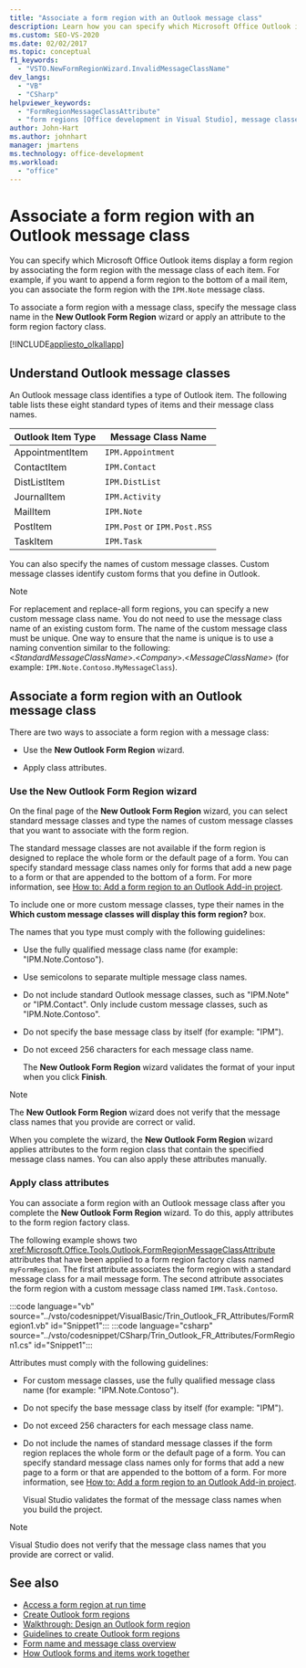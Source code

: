 ```yaml
---
title: "Associate a form region with an Outlook message class"
description: Learn how you can specify which Microsoft Office Outlook items display a form region by associating the form region with the message class of each item.
ms.custom: SEO-VS-2020
ms.date: 02/02/2017
ms.topic: conceptual
f1_keywords:
  - "VSTO.NewFormRegionWizard.InvalidMessageClassName"
dev_langs:
  - "VB"
  - "CSharp"
helpviewer_keywords:
  - "FormRegionMessageClassAttribute"
  - "form regions [Office development in Visual Studio], message classes"
author: John-Hart
ms.author: johnhart
manager: jmartens
ms.technology: office-development
ms.workload:
  - "office"
---
```

# Associate a form region with an Outlook message class
  You can specify which Microsoft Office Outlook items display a form region by associating the form region with the message class of each item. For example, if you want to append a form region to the bottom of a mail item, you can associate the form region with the `IPM.Note` message class.

 To associate a form region with a message class, specify the message class name in the **New Outlook Form Region** wizard or apply an attribute to the form region factory class.

 [!INCLUDE[appliesto_olkallapp](../vsto/includes/appliesto-olkallapp-md.md)]

## Understand Outlook message classes
 An Outlook message class identifies a type of Outlook item. The following table lists these eight standard types of items and their message class names.

|Outlook Item Type|Message Class Name|
|-----------------------|------------------------|
|AppointmentItem|`IPM.Appointment`|
|ContactItem|`IPM.Contact`|
|DistListItem|`IPM.DistList`|
|JournalItem|`IPM.Activity`|
|MailItem|`IPM.Note`|
|PostItem|`IPM.Post` or `IPM.Post.RSS`|
|TaskItem|`IPM.Task`|

 You can also specify the names of custom message classes. Custom message classes identify custom forms that you define in Outlook.

> [!NOTE]
> For replacement and replace-all form regions, you can specify a new custom message class name. You do not need to use the message class name of an existing custom form. The name of the custom message class must be unique. One way to ensure that the name is unique is to use a naming convention similar to the following: \<*StandardMessageClassName*>.\<*Company*>.\<*MessageClassName*> (for example: `IPM.Note.Contoso.MyMessageClass`).

## Associate a form region with an Outlook message class
 There are two ways to associate a form region with a message class:

- Use the **New Outlook Form Region** wizard.

- Apply class attributes.

### Use the New Outlook Form Region wizard
 On the final page of the **New Outlook Form Region** wizard, you can select standard message classes and type the names of custom message classes that you want to associate with the form region.

 The standard message classes are not available if the form region is designed to replace the whole form or the default page of a form. You can specify standard message class names only for forms that add a new page to a form or that are appended to the bottom of a form. For more information, see [How to: Add a form region to an Outlook Add-in project](../vsto/how-to-add-a-form-region-to-an-outlook-add-in-project.md).

 To include one or more custom message classes, type their names in the **Which custom message classes will display this form region?** box.

 The names that you type must comply with the following guidelines:

- Use the fully qualified message class name (for example: "IPM.Note.Contoso").

- Use semicolons to separate multiple message class names.

- Do not include standard Outlook message classes, such as "IPM.Note" or "IPM.Contact". Only include custom message classes, such as "IPM.Note.Contoso".

- Do not specify the base message class by itself (for example: "IPM").

- Do not exceed 256 characters for each message class name.

  The **New Outlook Form Region** wizard validates the format of your input when you click **Finish**.

> [!NOTE]
> The **New Outlook Form Region** wizard does not verify that the message class names that you provide are correct or valid.

 When you complete the wizard, the **New Outlook Form Region** wizard applies attributes to the form region class that contain the specified message class names. You can also apply these attributes manually.

### Apply class attributes
 You can associate a form region with an Outlook message class after you complete the **New Outlook Form Region** wizard. To do this, apply attributes to the form region factory class.

 The following example shows two <xref:Microsoft.Office.Tools.Outlook.FormRegionMessageClassAttribute> attributes that have been applied to a form region factory class named `myFormRegion`. The first attribute associates the form region with a standard message class for a mail message form. The second attribute associates the form region with a custom message class named `IPM.Task.Contoso`.

 :::code language="vb" source="../vsto/codesnippet/VisualBasic/Trin_Outlook_FR_Attributes/FormRegion1.vb" id="Snippet1":::
 :::code language="csharp" source="../vsto/codesnippet/CSharp/Trin_Outlook_FR_Attributes/FormRegion1.cs" id="Snippet1":::

 Attributes must comply with the following guidelines:

- For custom message classes, use the fully qualified message class name (for example: "IPM.Note.Contoso").

- Do not specify the base message class by itself (for example: "IPM").

- Do not exceed 256 characters for each message class name.

- Do not include the names of standard message classes if the form region replaces the whole form or the default page of a form. You can specify standard message class names only for forms that add a new page to a form or that are appended to the bottom of a form. For more information, see [How to: Add a form region to an Outlook Add-in project](../vsto/how-to-add-a-form-region-to-an-outlook-add-in-project.md).

  Visual Studio validates the format of the message class names when you build the project.

> [!NOTE]
> Visual Studio does not verify that the message class names that you provide are correct or valid.

## See also
- [Access a form region at run time](../vsto/accessing-a-form-region-at-run-time.md)
- [Create Outlook form regions](../vsto/creating-outlook-form-regions.md)
- [Walkthrough: Design an Outlook form region](../vsto/walkthrough-designing-an-outlook-form-region.md)
- [Guidelines to create Outlook form regions](../vsto/guidelines-for-creating-outlook-form-regions.md)
- [Form name and message class overview](/office/vba/outlook/Concepts/Forms/form-name-and-message-class-overview)
- [How Outlook forms and items work together](/office/vba/outlook/Concepts/Forms/how-outlook-forms-and-items-work-together)
